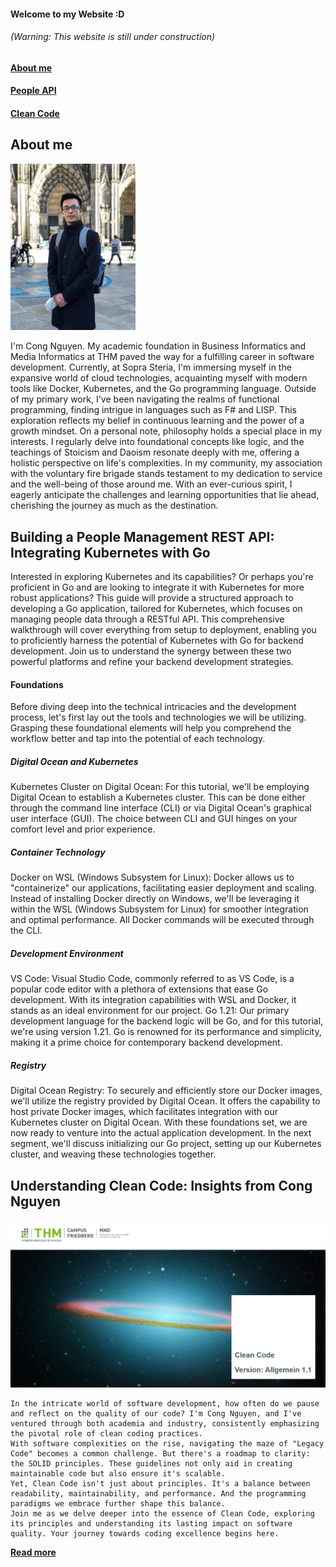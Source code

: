 #### Welcome to my Website :D
###### (Warning: This website is still under construction)
#### [About me](#about-me)
#### [People API](#building-a-people-management-rest-api-integrating-kubernetes-with-go)
#### [Clean Code](#understanding-clean-code-insights-from-cong-nguyen)

## About me
<img src="/me.jpg" width="200">
<p>
    I'm Cong Nguyen. My academic foundation in Business Informatics and Media Informatics at THM paved the way for a fulfilling career in software development. Currently, at Sopra Steria, I'm immersing myself in the expansive world of cloud technologies, acquainting myself with modern tools like Docker, Kubernetes, and the Go programming language.
    Outside of my primary work, I've been navigating the realms of functional programming, finding intrigue in languages such as F# and LISP. This exploration reflects my belief in continuous learning and the power of a growth mindset.
    On a personal note, philosophy holds a special place in my interests. I regularly delve into foundational concepts like logic, and the teachings of Stoicism and Daoism resonate deeply with me, offering a holistic perspective on life's complexities.
    In my community, my association with the voluntary fire brigade stands testament to my dedication to service and the well-being of those around me.
    With an ever-curious spirit, I eagerly anticipate the challenges and learning opportunities that lie ahead, cherishing the journey as much as the destination.
</p>

## Building a People Management REST API: Integrating Kubernetes with Go
<p>
    Interested in exploring Kubernetes and its capabilities? Or perhaps you're proficient in Go and are looking to integrate it with Kubernetes for more robust applications? This guide will provide a structured approach to developing a Go application, tailored for Kubernetes, which focuses on managing people data through a RESTful API. This comprehensive walkthrough will cover everything from setup to deployment, enabling you to proficiently harness the potential of Kubernetes with Go for backend development. Join us to understand the synergy between these two powerful platforms and refine your backend development strategies.
</p>

#### Foundations
 <p>
    Before diving deep into the technical intricacies and the development process, let's first lay out the tools and technologies we will be utilizing. Grasping these foundational elements will help you comprehend the workflow better and tap into the potential of each technology.
</p>

##### Digital Ocean and Kubernetes
<p>
Kubernetes Cluster on Digital Ocean: For this tutorial, we'll be employing Digital Ocean to establish a Kubernetes cluster. This can be done either through the command line interface (CLI) or via Digital Ocean's graphical user interface (GUI). The choice between CLI and GUI hinges on your comfort level and prior experience.
</p>

##### Container Technology
<p>
    Docker on WSL (Windows Subsystem for Linux): Docker allows us to "containerize" our applications, facilitating easier deployment and scaling. Instead of installing Docker directly on Windows, we'll be leveraging it within the WSL (Windows Subsystem for Linux) for smoother integration and optimal performance. All Docker commands will be executed through the CLI.
</p>

##### Development Environment
<p>
    VS Code: Visual Studio Code, commonly referred to as VS Code, is a popular code editor with a plethora of extensions that ease Go development. With its integration capabilities with WSL and Docker, it stands as an ideal environment for our project.
    Go 1.21: Our primary development language for the backend logic will be Go, and for this tutorial, we're using version 1.21. Go is renowned for its performance and simplicity, making it a prime choice for contemporary backend development.
</p>

##### Registry
<p>
    Digital Ocean Registry: To securely and efficiently store our Docker images, we'll utilize the registry provided by Digital Ocean. It offers the capability to host private Docker images, which facilitates integration with our Kubernetes cluster on Digital Ocean.
    With these foundations set, we are now ready to venture into the actual application development. In the next segment, we'll discuss initializing our Go project, setting up our Kubernetes cluster, and weaving these technologies together.
</p>


## Understanding Clean Code: Insights from Cong Nguyen
![Clean Code Thumbnail!](./CleanCodeThumbnail.PNG "Clean Code Thumbnail")
<p> 

    In the intricate world of software development, how often do we pause and reflect on the quality of our code? I'm Cong Nguyen, and I've ventured through both academia and industry, consistently emphasizing the pivotal role of clean coding practices.
    With software complexities on the rise, navigating the maze of "Legacy Code" becomes a common challenge. But there's a roadmap to clarity: the SOLID principles. These guidelines not only aid in creating maintainable code but also ensure it's scalable.
    Yet, Clean Code isn't just about principles. It's a balance between readability, maintainability, and performance. And the programming paradigms we embrace further shape this balance.
    Join me as we delve deeper into the essence of Clean Code, exploring its principles and understanding its lasting impact on software quality. Your journey towards coding excellence begins here.
</p>

**[Read more](https://github.com/Koschnag/CleanCode/blob/master/ProseminarCongNguyenCleanCodeFinalVersion.pdf)**
